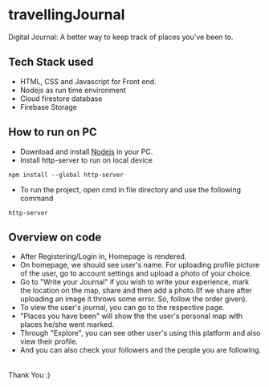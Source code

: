 # travellingJournal
Digital Journal: A better way to keep track of places you've been to.

## Tech Stack used
- HTML, CSS and Javascript for Front end.
- Nodejs as run time environment
- Cloud firestore database
- Firebase Storage

## How to run on PC
- Download and install [Nodejs](https://nodejs.org/en/) in your PC.
- Install http-server to run on local device
```
npm install --global http-server
```
- To run the project, open cmd in file directory and use the following command
``` 
http-server
```
## Overview on code
- After Registering/Login in, Homepage is rendered. 
- On homepage, we should see user's name. For uploading profile picture of the user, go to account settings and upload a photo of your choice.
- Go to "Write your Journal" if you wish to write your experience, mark the location on the map, share and then add a photo.(If we share after uploading an image it throws some error. So, follow the order given).
- To view the user's journal, you can go to the respective page.
- "Places you have been" will show the the user's personal map with places he/she went marked.
- Through "Explore", you can see other user's using this platform and also view their profile.
- And you can also check your followers and the people you are following.


######
Thank You :)
